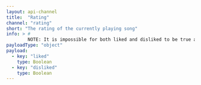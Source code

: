 ```yaml
---
layout: api-channel
title:  "Rating"
channel: "rating"
short: "The rating of the currently playing song"
info: > #
        NOTE: It is impossible for both liked and disliked to be true at the same time
payloadType: "object"
payload:
  - key: "liked"
    type: Boolean
  - key: "disliked"
    type: Boolean
---
```

